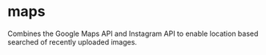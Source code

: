 maps
====

Combines the Google Maps API and Instagram API to enable location based searched of recently uploaded images.
